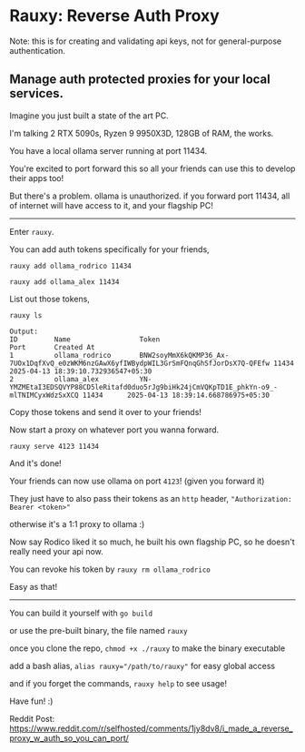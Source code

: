 # Rauxy: Reverse Auth Proxy

Note: this is for creating and validating api keys, not for general-purpose authentication.

## Manage auth protected proxies for your local services.

Imagine you just built a state of the art PC.

I'm talking 2 RTX 5090s, Ryzen 9 9950X3D, 128GB of RAM, the works.

You have a local ollama server running at port 11434.

You're excited to port forward this so all your friends can use this to develop their apps too!

But there's a problem. ollama is unauthorized. if you forward port 11434, all of internet will have access to it, and your flagship PC!

---

Enter `rauxy`.

You can add auth tokens specifically for your friends,

`rauxy add ollama_rodrico 11434`

`rauxy add ollama_alex 11434`

List out those tokens,

`rauxy ls`

```
Output:
ID         Name                 Token                                    Port       Created At
1          ollama_rodrico       BNW2soyMmX6kQKMP36_Ax-7UOx1DqfXvQ_e0zWKM6nzGAwX6yfIWBydpWIL3GrSmFQnqGhSfJorDsX7Q-QFEfw 11434      2025-04-13 18:39:10.732936547+05:30
2          ollama_alex          YN-YMZMEtaI3EDSQVYP88CD5leRitafd0duo5rJg9biHk24jCmVQKpTD1E_phkYn-o9_-mlTNIMCyxWdzSxXCQ 11434      2025-04-13 18:39:14.668786975+05:30
```

Copy those tokens and send it over to your friends!

Now start a proxy on whatever port you wanna forward.

`rauxy serve 4123 11434`

And it's done!

Your friends can now use ollama on port `4123`! (given you forward it)

They just have to also pass their tokens as an `http` header, `"Authorization: Bearer <token>"`

otherwise it's a 1:1 proxy to ollama :)

Now say Rodico liked it so much, he built his own flagship PC, so he doesn't really need your api now.

You can revoke his token by `rauxy rm ollama_rodrico`

Easy as that!

---

You can build it yourself with `go build`

or use the pre-built binary, the file named `rauxy`

once you clone the repo, `chmod +x ./rauxy` to make the binary executable

add a bash alias, `alias rauxy="/path/to/rauxy"` for easy global access

and if you forget the commands, `rauxy help` to see usage!

Have fun! :)

Reddit Post: https://www.reddit.com/r/selfhosted/comments/1jy8dv8/i_made_a_reverse_proxy_w_auth_so_you_can_port/
